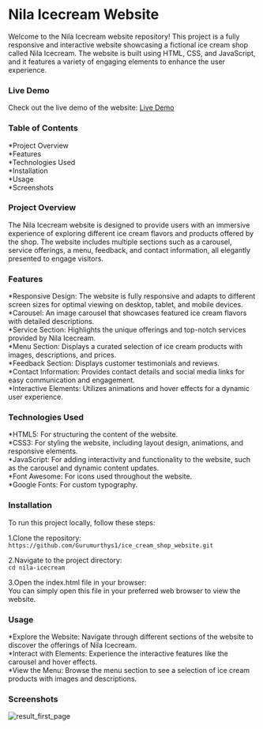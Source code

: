 # Nila Icecream Website
Welcome to the Nila Icecream website repository! This project is a fully responsive and interactive website showcasing a fictional ice cream shop called Nila Icecream. The website is built using HTML, CSS, and JavaScript, and it features a variety of engaging elements to enhance the user experience.

### Live Demo
Check out the live demo of the website: [Live Demo](https://gurumurthys1.github.io/ice_cream_shop_website/)
### Table of Contents
*Project Overview <br/>
*Features <br/>
*Technologies Used <br/>
*Installation <br/>
*Usage <br/>
*Screenshots <br/>
### Project Overview
The Nila Icecream website is designed to provide users with an immersive experience of exploring different ice cream flavors and products offered by the shop. The website includes multiple sections such as a carousel, service offerings, a menu, feedback, and contact information, all elegantly presented to engage visitors.

### Features
*Responsive Design: The website is fully responsive and adapts to different screen sizes for optimal viewing on desktop, tablet, and mobile devices. <br/>
*Carousel: An image carousel that showcases featured ice cream flavors with detailed descriptions. <br/>
*Service Section: Highlights the unique offerings and top-notch services provided by Nila Icecream. <br/>
*Menu Section: Displays a curated selection of ice cream products with images, descriptions, and prices. <br/>
*Feedback Section: Displays customer testimonials and reviews. <br/>
*Contact Information: Provides contact details and social media links for easy communication and engagement. <br/>
*Interactive Elements: Utilizes animations and hover effects for a dynamic user experience. <br/>
### Technologies Used
*HTML5: For structuring the content of the website. <br/>
*CSS3: For styling the website, including layout design, animations, and responsive elements. <br/>
*JavaScript: For adding interactivity and functionality to the website, such as the carousel and dynamic content updates. <br/>
*Font Awesome: For icons used throughout the website. <br/>
*Google Fonts: For custom typography. <br/>
### Installation
To run this project locally, follow these steps: <br/>

1.Clone the repository: <br/>
``https://github.com/Gurumurthys1/ice_cream_shop_website.git``

2.Navigate to the project directory: <br/>
``cd nila-icecream``

3.Open the index.html file in your browser: <br/>
You can simply open this file in your preferred web browser to view the website. <br/>
### Usage
*Explore the Website: Navigate through different sections of the website to discover the offerings of Nila Icecream. <br/>
*Interact with Elements: Experience the interactive features like the carousel and hover effects. <br/>
*View the Menu: Browse the menu section to see a selection of ice cream products with images and descriptions. <br/>
### Screenshots

![result_first_page](https://github.com/user-attachments/assets/efd63560-4d6d-4ff9-b966-9baae95722ad)

